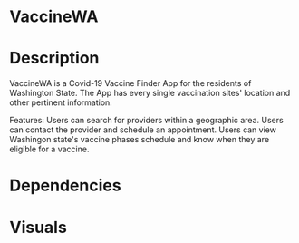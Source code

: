 # VaccineWA

# Description
VaccineWA is a Covid-19 Vaccine Finder App for the residents of Washington State. The App has every single vaccination sites' location and other pertinent information. 

Features: 
Users can search for providers within a geographic area.
Users can contact the provider and schedule an appointment.
Users can view Washingon state's vaccine phases schedule and know when they are eligible for a vaccine.

# Dependencies



# Visuals




